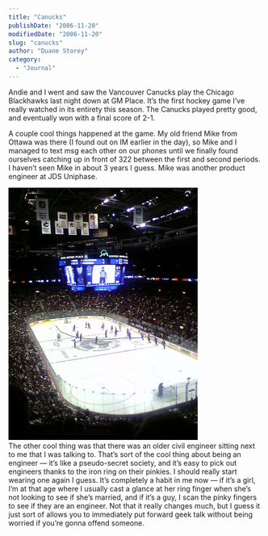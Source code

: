 ```yaml
---
title: "Canucks"
publishDate: "2006-11-20"
modifiedDate: "2006-11-20"
slug: "canucks"
author: "Duane Storey"
category:
  - "Journal"
---
```


Andie and I went and saw the Vancouver Canucks play the Chicago Blackhawks last night down at GM Place. It’s the first hockey game I’ve really watched in its entirety this season. The Canucks played pretty good, and eventually won with a final score of 2-1.

A couple cool things happened at the game. My old friend Mike from Ottawa was there (I found out on IM earlier in the day), so Mike and I managed to text msg each other on our phones until we finally found ourselves catching up in front of 322 between the first and second periods. I haven’t seen Mike in about 3 years I guess. Mike was another product engineer at JDS Uniphase.

  
[![Canucks](_images/canucks-1.jpg)](http://www.flickr.com/photos/duanestorey/302023513/)  
The other cool thing was that there was an older civil engineer sitting next to me that I was talking to. That’s sort of the cool thing about being an engineer — it’s like a pseudo-secret society, and it’s easy to pick out engineers thanks to the iron ring on their pinkies. I should really start wearing one again I guess. It’s completely a habit in me now — if it’s a girl, I’m at that age where I usually cast a glance at her ring finger when she’s not looking to see if she’s married, and if it’s a guy, I scan the pinky fingers to see if they are an engineer. Not that it really changes much, but I guess it just sort of allows you to immediately put forward geek talk without being worried if you’re gonna offend someone.
